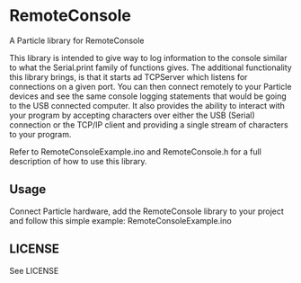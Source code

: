 # RemoteConsole

A Particle library for RemoteConsole

This library is intended to give way to log information to the console similar to what the Serial.print family of functions gives. The additional functionality this library brings, is that it starts ad TCPServer which listens for connections on a given port. You can then connect remotely to your Particle devices and see the same console logging statements that would be going to the USB connected computer. It also provides the ability to interact with your program by accepting characters over either the USB (Serial) connection or the TCP/IP client and providing a single stream of characters to your program.

Refer to RemoteConsoleExample.ino and RemoteConsole.h for a full description of how to use this library.


## Usage

Connect Particle hardware, add the RemoteConsole library to your project and follow this simple example: RemoteConsoleExample.ino

## LICENSE

See LICENSE
